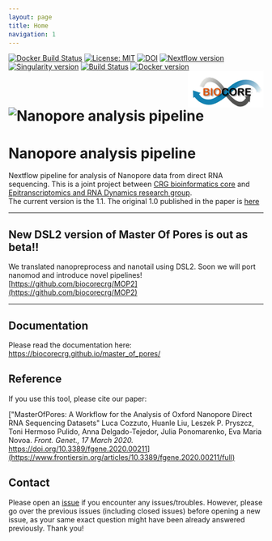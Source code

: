 ```yaml
---
layout: page
title: Home
navigation: 1
---
```


[![Docker Build Status](https://img.shields.io/docker/automated/biocorecrg/nanopore.svg)](https://cloud.docker.com/u/biocorecrg/repository/docker/biocorecrg/nanopore/builds)
[![License: MIT](https://img.shields.io/badge/License-MIT-yellow.svg)](https://opensource.org/licenses/MIT)
[![DOI](https://zenodo.org/badge/DOI/10.5281/zenodo.3518291.svg)](https://doi.org/10.5281/zenodo.3518291)
[![Nextflow version](https://img.shields.io/badge/Nextflow-21.04.1-brightgreen)](https://www.nextflow.io/)
[![Singularity version](https://img.shields.io/badge/Singularity-v3.2.1-green.svg)](https://www.sylabs.io/)
[![Build Status](https://travis-ci.com/biocorecrg/master_of_pores.svg?branch=v1.1)](https://travis-ci.com/biocorecrg/master_of_pores)
[![Docker version](https://img.shields.io/badge/Docker-v19.03-blue)](https://www.docker.com/)
<img align="right" href="https://biocore.crg.eu/" src="https://raw.githubusercontent.com/CRG-CNAG/BioCoreMiscOpen/master/logo/biocore-logo_small.png" />

<br/>

# ![Nanopore analysis pipeline](https://raw.githubusercontent.com/biocorecrg/master_of_pores/master/docs/logo_master.jpg) 

# Nanopore analysis pipeline
Nextflow pipeline for analysis of Nanopore data from direct RNA sequencing. This is a joint project between [CRG bioinformatics core](https://biocore.crg.eu/) and [Epitranscriptomics and RNA Dynamics research group](https://www.crg.eu/en/programmes-groups/novoa-lab).  
The current version is the 1.1. The original 1.0 published in the paper is [here](https://github.com/biocorecrg/master_of_pores/releases/tag/v1.0)

-------------------------------------
## New DSL2 version of Master Of Pores is out as beta!!
We translated nanopreprocess and nanotail using DSL2. Soon we will port nanomod and introduce novel pipelines!
[https://github.com/biocorecrg/MOP2](https://github.com/biocorecrg/MOP2)

---------------------------------


## Documentation
Please read the documentation here: https://biocorecrg.github.io/master_of_pores/



## Reference
If you use this tool, please cite our paper:

["MasterOfPores: A Workflow for the Analysis of Oxford Nanopore Direct RNA Sequencing Datasets"
Luca Cozzuto, Huanle Liu, Leszek P. Pryszcz, Toni Hermoso Pulido, Anna Delgado-Tejedor, Julia Ponomarenko, Eva Maria Novoa.
*Front. Genet., 17 March 2020.* https://doi.org/10.3389/fgene.2020.00211](https://www.frontiersin.org/articles/10.3389/fgene.2020.00211/full)


## Contact

Please open an [issue](https://github.com/biocorecrg/master_of_pores/issues) if you encounter any issues/troubles. 
However, please go over the previous issues (including closed issues) before opening a new issue, as your same exact question might have been already answered previously. Thank you! 

